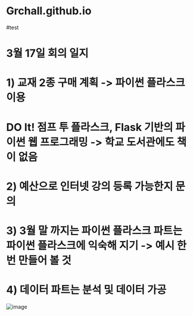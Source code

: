 # Grchall.github.io
#test
# 3월 17일 회의 일지
# 1) 교재 2종 구매 계획 -> 파이썬 플라스크 이용
# DO It!  점프 투 플라스크, Flask 기반의 파이썬 웹 프로그래밍  -> 학교 도서관에도 책이 없음
# 2) 예산으로 인터넷 강의 등록 가능한지 문의 
# 3) 3월 말 까지는 파이썬 플라스크 파트는 파이썬 플라스크에 익숙해 지기 -> 예시 한번 만들어 볼 것
# 4) 데이터 파트는 분석 및 데이터 가공 


![image](https://user-images.githubusercontent.com/101695209/166138257-708d02b0-04a0-42ad-a7c2-305a75747e1e.png)
